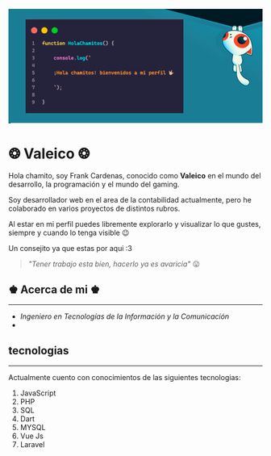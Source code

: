 ![Hola chamitos](./img/gatoDev.png)

# ❂ Valeico ❂

Hola chamito, soy Frank Cardenas, conocido como __Valeico__ en el mundo del desarrollo, la programación y el mundo del gaming.

Soy desarrollador web en el area de la contabilidad actualmente, pero he colaborado en varios proyectos de distintos rubros.

Al estar en mi perfil puedes libremente explorarlo y visualizar lo que gustes, siempre y cuando lo tenga visible 😉

Un consejito ya que estas por aqui :3
> _"Tener trabajo esta bien, hacerlo ya es avaricia"_ 😛

## ♚ Acerca de mi ♚
---
* _Ingeniero en Tecnologías de la Información y la Comunicación_
* 

## tecnologias
---

Actualmente cuento con conocimientos de las siguientes tecnologias:

1. JavaScript
2. PHP
3. SQL
4. Dart
5. MYSQL
6. Vue Js
7. Laravel